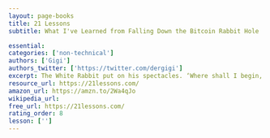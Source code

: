 ```yaml
---
layout: page-books
title: 21 Lessons
subtitle: What I've Learned from Falling Down the Bitcoin Rabbit Hole

essential: 
categories: ['non-technical']
authors: ['Gigi']
authors_twitter: ['https://twitter.com/dergigi']
excerpt: The White Rabbit put on his spectacles. ‘Where shall I begin, please your Majesty?’ he asked. ‘Begin at the beginning,’ the King said gravely, ‘and go on till you come to the end then stop.’ Thanks to the awesome members of the Bitcoin community, 21 Lessons is available in several languages and as an audio version..
resource_url: https://21lessons.com/
amazon_url: https://amzn.to/2Wa4qJo
wikipedia_url: 
free_url: https://21lessons.com/
rating_order: 8
lesson: ['']
---
```

